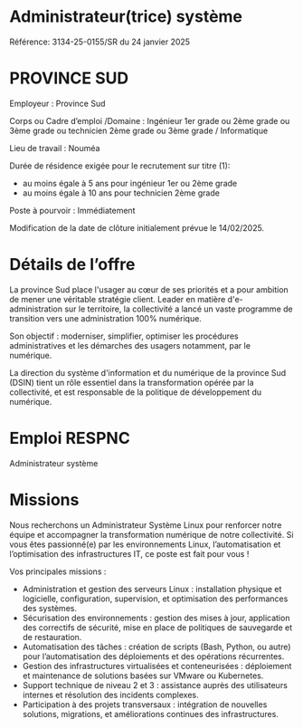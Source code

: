 # Administrateur(trice) système

Référence: 3134-25-0155/SR du 24 janvier 2025

# PROVINCE SUD

Employeur : Province Sud

Corps ou Cadre d’emploi /Domaine : Ingénieur 1er grade ou 2ème grade ou 3ème grade ou technicien 2ème grade ou 3ème grade / Informatique

Lieu de travail : Nouméa

Durée de résidence exigée pour le recrutement sur titre (1):

- au moins égale à 5 ans pour ingénieur 1er ou 2ème grade
- au moins égale à 10 ans pour technicien 2ème grade

Poste à pourvoir : Immédiatement

Modification de la date de clôture initialement prévue le 14/02/2025.

# Détails de l’offre

La province Sud place l'usager au cœur de ses priorités et a pour ambition de mener une véritable stratégie client. Leader en matière d'e-administration sur le territoire, la collectivité a lancé un vaste programme de transition vers une administration 100% numérique.

Son objectif : moderniser, simplifier, optimiser les procédures administratives et les démarches des usagers notamment, par le numérique.

La direction du système d'information et du numérique de la province Sud (DSIN) tient un rôle essentiel dans la transformation opérée par la collectivité, et est responsable de la politique de développement du numérique.

# Emploi RESPNC

Administrateur système

# Missions

Nous recherchons un Administrateur Système Linux pour renforcer notre équipe et accompagner la transformation numérique de notre collectivité. Si vous êtes passionné(e) par les environnements Linux, l’automatisation et l’optimisation des infrastructures IT, ce poste est fait pour vous !

Vos principales missions :

- Administration et gestion des serveurs Linux : installation physique et logicielle, configuration, supervision, et optimisation des performances des systèmes.
- Sécurisation des environnements : gestion des mises à jour, application des correctifs de sécurité, mise en place de politiques de sauvegarde et de restauration.
- Automatisation des tâches : création de scripts (Bash, Python, ou autre) pour l’automatisation des déploiements et des opérations récurrentes.
- Gestion des infrastructures virtualisées et conteneurisées : déploiement et maintenance de solutions basées sur VMware ou Kubernetes.
- Support technique de niveau 2 et 3 : assistance auprès des utilisateurs internes et résolution des incidents complexes.
- Participation à des projets transversaux : intégration de nouvelles solutions, migrations, et améliorations continues des infrastructures.